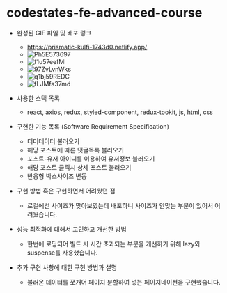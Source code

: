 # codestates-fe-advanced-course

- 완성된 GIF 파일 및 배포 링크
  - https://prismatic-kulfi-1743d0.netlify.app/
  - ![Ph5E573697](https://user-images.githubusercontent.com/85835359/183122059-90a44eb9-635b-478c-964d-0da7c8371c3f.gif)
  - ![f1u57eefMl](https://user-images.githubusercontent.com/85835359/183122067-09cbaaa8-cfb3-4272-9fd1-2c2ae258c6b9.gif)
  - ![97ZvLvnWks](https://user-images.githubusercontent.com/85835359/183122078-b2b8d18f-961e-41e9-b7c3-3d8fefbc5e45.gif)
  - ![q1bj59REDC](https://user-images.githubusercontent.com/85835359/183122087-dadf0624-cf49-4ea8-a141-0f0420bfce87.gif)
  - ![fLJMfa37md](https://user-images.githubusercontent.com/85835359/183122098-e137d192-0647-43b0-b600-266bbb69cb70.gif)


- 사용한 스택 목록
  - react, axios, redux, styled-component, redux-tookit, js, html, css
   
- 구현한 기능 목록 (Software Requirement Specification)
  - 더미데이터 불러오기
  - 해당 포스트에 따른 댓글목록 불러오기
  - 포스트-유저 아이디를 이용하여 유저정보 불러오기
  - 해당 포스트 클릭시 상세 포스트 불러오기
  - 반응형 박스사이즈 변동

- 구현 방법 혹은 구현하면서 어려웠던 점 
  - 로컬에선 사이즈가 맞아보였는데 배포하니 사이즈가 안맞는 부분이 있어서 어려웠습니다.

- 성능 최적화에 대해서 고민하고 개선한 방법
  - 한번에 로딩되어 빌드 시 시간 초과되는 부분을 개선하기 위해 lazy와 suspense를 사용했습니다.

- 추가 구현 사항에 대한 구현 방법과 설명
  - 불러온 데이터를 쪼개어 페이지 분할하여 넣는 페이지네이션을 구현했습니다.
